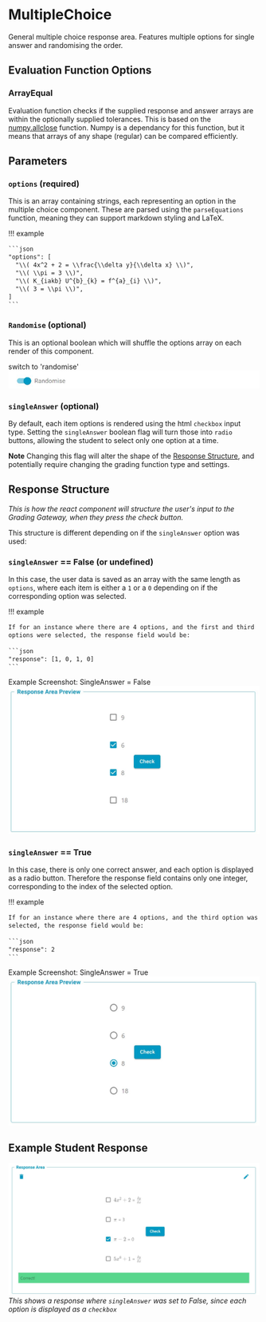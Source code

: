 # MultipleChoice

General multiple choice response area. Features multiple options for single answer and randomising the order.

## Evaluation Function Options

### ArrayEqual
Evaluation function checks if the supplied response and answer arrays are within the optionally supplied tolerances. This is based on the [numpy.allclose](https://numpy.org/doc/stable/reference/generated/numpy.allclose.html) function. Numpy is a dependancy for this function, but it means that arrays of any shape (regular) can be compared efficiently.

## Parameters 
### `options` (required)
This is an array containing strings, each representing an option in the multiple choice component. These are parsed using the `parseEquations` function, meaning they can support markdown styling and LaTeX. 

!!! example 

    ```json
    "options": [
      "\\( 4x^2 + 2 = \\frac{\\delta y}{\\delta x} \\)",
      "\\( \\pi = 3 \\)",
      "\\( K_{iakb} U^{b}_{k} = f^{a}_{i} \\)",
      "\\( 3 = \\pi \\)",
    ]
    ```

### `Randomise` (optional)
This is an optional boolean which will shuffle the options array on each render of this component. 

switch to 'randomise'
![Screenshot](screenshots/MultipleChoiceRandomise.jpg)

### `singleAnswer` (optional)
By default, each item options is rendered using the html `checkbox` input type. Setting the `singleAnswer` boolean flag will turn those into `radio` buttons, allowing the student to select only one option at a time.


**Note** Changing this flag will alter the shape of the [Response Structure](#response-structure), and potentially require changing the grading function type and settings.



## Response Structure
*This is how the react component will structure the user's input to the Grading Gateway, when they press the check button.* 

This structure is different depending on if the `singleAnswer` option was used:

### `singleAnswer` == False (or undefined)

In this case, the user data is saved as an array with the same length as `options`, where each item is either a `1` or a `0` depending on if the corresponding option was selected.

!!! example

    If for an instance where there are 4 options, and the first and third options were selected, the response field would be:

    ```json
    "response": [1, 0, 1, 0]
    ``` 


Example Screenshot: SingleAnswer = False 
![Screenshot](screenshots/MultipleChoiceNotSingle.jpg)

### `singleAnswer` == True 

In this case, there is only one correct answer, and each option is displayed as a radio button. Therefore the response field contains only one integer, corresponding to the index of the selected option. 

!!! example

    If for an instance where there are 4 options, and the third option was selected, the response field would be:

    ```json
    "response": 2
    ``` 

Example Screenshot: SingleAnswer = True 
![Screenshot](screenshots/MultipleChoiceSingle.jpg)


## Example Student Response
![Screenshot](screenshots/MultipleChoiceResponseAreaAnswer.jpg)
*This shows a response where `singleAnswer` was set to False, since each option is displayed as a `checkbox`*